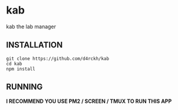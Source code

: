 # kab
kab the lab manager
 

## INSTALLATION

```
git clone https://github.com/d4rckh/kab
cd kab
npm install
```

## RUNNING

**I RECOMMEND YOU USE PM2 / SCREEN / TMUX TO RUN THIS APP**

```